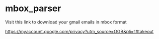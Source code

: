# mbox_parser

Visit this link to download your gmail emails in mbox format

https://myaccount.google.com/privacy?utm_source=OGB&pli=1#takeout